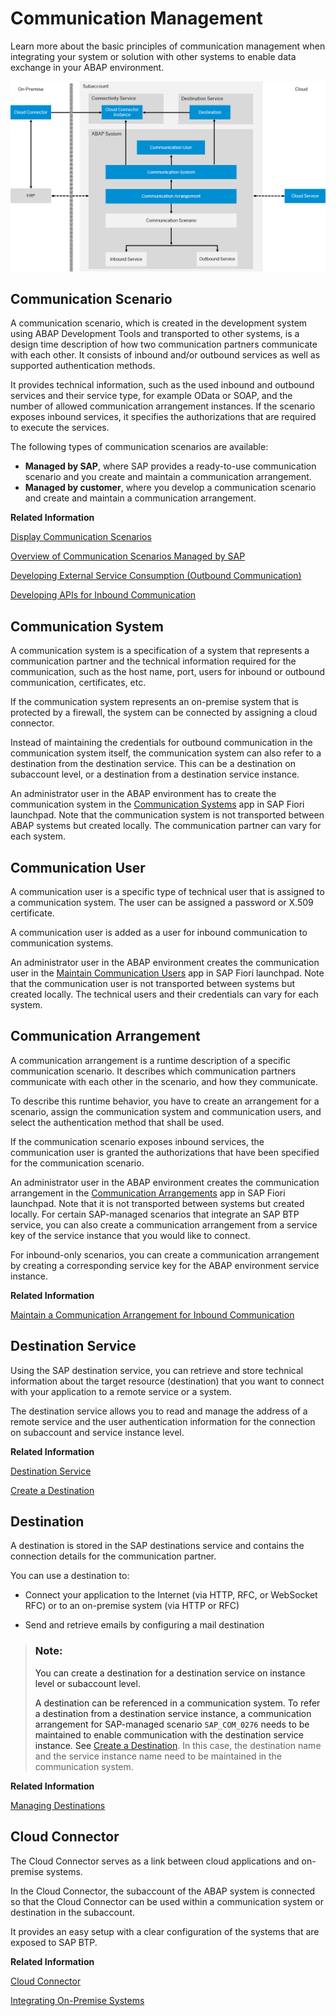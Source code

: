 <!-- loio5b8ff39ddb6741a29ddfcf587939e8f4 -->

# Communication Management

Learn more about the basic principles of communication management when integrating your system or solution with other systems to enable data exchange in your ABAP environment.

![](images/ABAP_Environment_Communication_Management_Overview_38d2057.png) 

 <a name="loio7ea7276c89a644d9867bf0f8627aed67"/>

<!-- loio7ea7276c89a644d9867bf0f8627aed67 -->

## Communication Scenario

A communication scenario, which is created in the development system using ABAP Development Tools and transported to other systems, is a design time description of how two communication partners communicate with each other. It consists of inbound and/or outbound services as well as supported authentication methods.

It provides technical information, such as the used inbound and outbound services and their service type, for example OData or SOAP, and the number of allowed communication arrangement instances. If the scenario exposes inbound services, it specifies the authorizations that are required to execute the services.

The following types of communication scenarios are available:

-   **Managed by SAP**, where SAP provides a ready-to-use communication scenario and you create and maintain a communication arrangement.
-   **Managed by customer**, where you develop a communication scenario and create and maintain a communication arrangement.

**Related Information**  


[Display Communication Scenarios](../50-administration-and-ops/display-communication-scenarios-baa798b.md "You can use this app to get an overview of available communication scenarios.")

[Overview of Communication Scenarios Managed by SAP](../50-administration-and-ops/overview-of-communication-scenarios-managed-by-sap-2d16f49.md "Find a quick overview of all the communication scenarios in the ABAP environment.")

[Developing External Service Consumption \(Outbound Communication\)](developing-external-service-consumption-outbound-communication-f871712.md "Get more information about consuming external services.")

[Developing APIs for Inbound Communication](developing-apis-for-inbound-communication-94ebfa0.md "Learn more about developing APIs for inbound communication.")

 <a name="loio875a3d6b20cb4934bcfea815e28afaa1"/>

<!-- loio875a3d6b20cb4934bcfea815e28afaa1 -->

## Communication System

A communication system is a specification of a system that represents a communication partner and the technical information required for the communication, such as the host name, port, users for inbound or outbound communication, certificates, etc.

If the communication system represents an on-premise system that is protected by a firewall, the system can be connected by assigning a cloud connector.

Instead of maintaining the credentials for outbound communication in the communication system itself, the communication system can also refer to a destination from the destination service. This can be a destination on subaccount level, or a destination from a destination service instance.

An administrator user in the ABAP environment has to create the communication system in the [Communication Systems](../50-administration-and-ops/communication-systems-15663c1.md) app in SAP Fiori launchpad. Note that the communication system is not transported between ABAP systems but created locally. The communication partner can vary for each system.

 <a name="loio09a1ee098bde4f42baab2bdc14b42f9b"/>

<!-- loio09a1ee098bde4f42baab2bdc14b42f9b -->

## Communication User

A communication user is a specific type of technical user that is assigned to a communication system. The user can be assigned a password or X.509 certificate.

A communication user is added as a user for inbound communication to communication systems.

An administrator user in the ABAP environment creates the communication user in the [Maintain Communication Users](../50-administration-and-ops/maintain-communication-users-eef80dd.md) app in SAP Fiori launchpad. Note that the communication user is not transported between systems but created locally. The technical users and their credentials can vary for each system.

 <a name="loio201de48e2f57404e9222181b019eff14"/>

<!-- loio201de48e2f57404e9222181b019eff14 -->

## Communication Arrangement

A communication arrangement is a runtime description of a specific communication scenario. It describes which communication partners communicate with each other in the scenario, and how they communicate.

To describe this runtime behavior, you have to create an arrangement for a scenario, assign the communication system and communication users, and select the authentication method that shall be used.

If the communication scenario exposes inbound services, the communication user is granted the authorizations that have been specified for the communication scenario.

An administrator user in the ABAP environment creates the communication arrangement in the [Communication Arrangements](../50-administration-and-ops/communication-arrangements-1decd8b.md) app in SAP Fiori launchpad. Note that it is not transported between systems but created locally. For certain SAP-managed scenarios that integrate an SAP BTP service, you can also create a communication arrangement from a service key of the service instance that you would like to connect.

For inbound-only scenarios, you can create a communication arrangement by creating a corresponding service key for the ABAP environment service instance.

**Related Information**  


[Maintain a Communication Arrangement for Inbound Communication](https://developers.sap.com/tutorials/abap-environment-communication-arrangement.html)

 <a name="loioeeb0ec2318fb4dda87830a09ac7a02fa"/>

<!-- loioeeb0ec2318fb4dda87830a09ac7a02fa -->

## Destination Service

Using the SAP destination service, you can retrieve and store technical information about the target resource \(destination\) that you want to connect with your application to a remote service or a system.

The destination service allows you to read and manage the address of a remote service and the user authentication information for the connection on subaccount and service instance level.

**Related Information**  


[Destination Service](https://help.sap.com/viewer/cca91383641e40ffbe03bdc78f00f681/Cloud/en-US/daca64dacc6148fcb5c70ed86082ef91.html#loiodaca64dacc6148fcb5c70ed86082ef91__services)

[Create a Destination](create-a-destination-3fa7934.md "If your business application uses external services, you have to set up a destination for outbound communication either in your subaccount, which is recommended, or in your space.")

 <a name="loio118f66e9776144f98bf2cdb2beedf9ba"/>

<!-- loio118f66e9776144f98bf2cdb2beedf9ba -->

## Destination

A destination is stored in the SAP destinations service and contains the connection details for the communication partner.

You can use a destination to:

-   Connect your application to the Internet \(via HTTP, RFC, or WebSocket RFC\) or to an on-premise system \(via HTTP or RFC\)

-   Send and retrieve emails by configuring a mail destination


> ### Note:  
> You can create a destination for a destination service on instance level or subaccount level.
> 
> A destination can be referenced in a communication system. To refer a destination from a destination service instance, a communication arrangement for SAP-managed scenario `SAP_COM_0276` needs to be maintained to enable communication with the destination service instance. See [Create a Destination](create-a-destination-3fa7934.md). In this case, the destination name and the service instance name need to be maintained in the communication system.

**Related Information**  


[Managing Destinations](https://help.sap.com/viewer/cca91383641e40ffbe03bdc78f00f681/Cloud/en-US/84e45e071c7646c88027fffc6a7bb787.html)

 <a name="loiodf870b8fc35147309482ab177db265a8"/>

<!-- loiodf870b8fc35147309482ab177db265a8 -->

## Cloud Connector

The Cloud Connector serves as a link between cloud applications and on-premise systems.

In the Cloud Connector, the subaccount of the ABAP system is connected so that the Cloud Connector can be used within a communication system or destination in the subaccount.

It provides an easy setup with a clear configuration of the systems that are exposed to SAP BTP.

**Related Information**  


[Cloud Connector](https://help.sap.com/viewer/cca91383641e40ffbe03bdc78f00f681/Cloud/en-US/e6c7616abb5710148cfcf3e75d96d596.html#loioe6c7616abb5710148cfcf3e75d96d596__context)

[Integrating On-Premise Systems](integrating-on-premise-systems-c95327f.md "Set up the Cloud Connector to enable communication from the ABAP environment to your on-premise systems using Remote Function Calls (RFC) and HTTP calls.")

